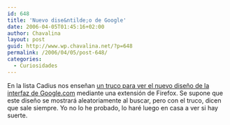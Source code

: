 ```yaml
---
id: 648
title: 'Nuevo dise&ntilde;o de Google'
date: 2006-04-05T01:45:16+02:00
author: Chavalina
layout: post
guid: http://www.wp.chavalina.net/?p=648
permalink: /2006/04/05/post-648/
categories:
  - Curiosidades
---
```

En la lista Cadius nos ense&ntilde;an <a href="http://www.transmedia.cl/noticia3=id280306.htm" target="_blank">un truco para ver el nuevo dise&ntilde;o de la interfaz de Google.com</a> mediante una extensi&oacute;n de Firefox. Se supone que este dise&ntilde;o se mostrará aleatoriamente al buscar, pero con el truco, dicen que sale siempre. Yo no lo he probado, lo haré luego en casa a ver si hay suerte.